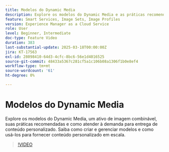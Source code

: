 ```yaml
---
title: Modelos do Dynamic Media
description: Explore os modelos do Dynamic Media e as práticas recomendadas para otimizar o gerenciamento de mídia e a entrega de conteúdo para obter melhor desempenho.
feature: Smart Services, Image Sets, Image Profiles
version: Experience Manager as a Cloud Service
role: User
level: Beginner, Intermediate
doc-type: Feature Video
duration: 383
last-substantial-update: 2025-03-18T00:00:00Z
jira: KT-17563
exl-id: 28098410-64d3-4cfc-8bc6-56e1d4016525
source-git-commit: 48433a5367c281cf5a1c106b08a1306f1b0e8ef4
workflow-type: tm+mt
source-wordcount: '61'
ht-degree: 0%

---
```


# Modelos do Dynamic Media

Explore os modelos do Dynamic Media, um ativo de imagem combinável, suas práticas recomendadas e como atender à demanda para entrega de conteúdo personalizado. Saiba como criar e gerenciar modelos e como usá-los para fornecer conteúdo personalizado em escala.

>[!VIDEO](https://video.tv.adobe.com/v/3451727/?learn=on&enablevpops)

